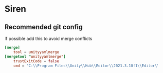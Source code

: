 # Siren

## Recommended git config

If possible add this to avoid merge conflicts

```toml
[merge]
	tool = unityyamlmerge
[mergetool "unityyamlmerge"]
	trustExitCode = false
	cmd = 'C:\\Program Files\\Unity\\Hub\\Editor\\2021.3.10f1\\Editor\\Data\\Tools\\UnityYAMLMerge.exe' merge -p "$BASE" "$REMOTE" "$LOCAL" "$MERGED"
```

